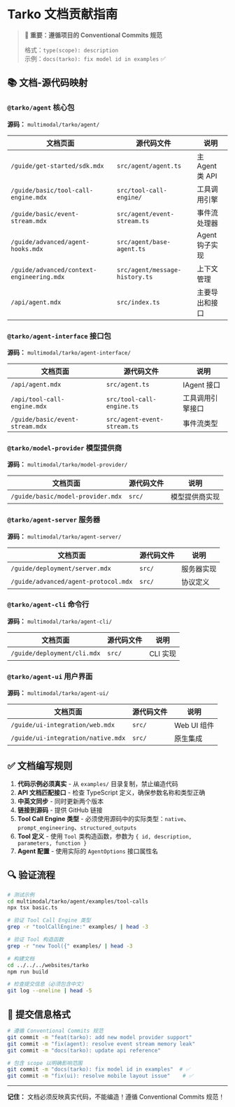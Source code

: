 # Tarko 文档贡献指南

> **📝 重要：遵循项目的 Conventional Commits 规范**
> 
> 格式：`type(scope): description`  
> 示例：`docs(tarko): fix model id in examples` ✅

## 📚 文档-源代码映射

### `@tarko/agent` 核心包
**源码：** `multimodal/tarko/agent/`

| 文档页面 | 源代码文件 | 说明 |
|----------|------------|------|
| `/guide/get-started/sdk.mdx` | `src/agent/agent.ts` | 主 Agent 类 API |
| `/guide/basic/tool-call-engine.mdx` | `src/tool-call-engine/` | 工具调用引擎 |
| `/guide/basic/event-stream.mdx` | `src/agent/event-stream.ts` | 事件流处理器 |
| `/guide/advanced/agent-hooks.mdx` | `src/agent/base-agent.ts` | Agent 钩子实现 |
| `/guide/advanced/context-engineering.mdx` | `src/agent/message-history.ts` | 上下文管理 |
| `/api/agent.mdx` | `src/index.ts` | 主要导出和接口 |

### `@tarko/agent-interface` 接口包
**源码：** `multimodal/tarko/agent-interface/`

| 文档页面 | 源代码文件 | 说明 |
|----------|------------|------|
| `/api/agent.mdx` | `src/agent.ts` | IAgent 接口 |
| `/api/tool-call-engine.mdx` | `src/tool-call-engine.ts` | 工具调用引擎接口 |
| `/guide/basic/event-stream.mdx` | `src/agent-event-stream.ts` | 事件流类型 |

### `@tarko/model-provider` 模型提供商
**源码：** `multimodal/tarko/model-provider/`

| 文档页面 | 源代码文件 | 说明 |
|----------|------------|------|
| `/guide/basic/model-provider.mdx` | `src/` | 模型提供商实现 |

### `@tarko/agent-server` 服务器
**源码：** `multimodal/tarko/agent-server/`

| 文档页面 | 源代码文件 | 说明 |
|----------|------------|------|
| `/guide/deployment/server.mdx` | `src/` | 服务器实现 |
| `/guide/advanced/agent-protocol.mdx` | `src/` | 协议定义 |

### `@tarko/agent-cli` 命令行
**源码：** `multimodal/tarko/agent-cli/`

| 文档页面 | 源代码文件 | 说明 |
|----------|------------|------|
| `/guide/deployment/cli.mdx` | `src/` | CLI 实现 |

### `@tarko/agent-ui` 用户界面
**源码：** `multimodal/tarko/agent-ui/`

| 文档页面 | 源代码文件 | 说明 |
|----------|------------|------|
| `/guide/ui-integration/web.mdx` | `src/` | Web UI 组件 |
| `/guide/ui-integration/native.mdx` | `src/` | 原生集成 |

## ✅ 文档编写规则

1. **代码示例必须真实** - 从 `examples/` 目录复制，禁止编造代码
2. **API 文档匹配接口** - 检查 TypeScript 定义，确保参数名称和类型正确
3. **中英文同步** - 同时更新两个版本
4. **链接到源码** - 提供 GitHub 链接
5. **Tool Call Engine 类型** - 必须使用源码中的实际类型：`native`、`prompt_engineering`、`structured_outputs`
6. **Tool 定义** - 使用 `Tool` 类构造函数，参数为 `{ id, description, parameters, function }`
7. **Agent 配置** - 使用实际的 `AgentOptions` 接口属性名

## 🔍 验证流程

```bash
# 测试示例
cd multimodal/tarko/agent/examples/tool-calls
npx tsx basic.ts

# 验证 Tool Call Engine 类型
grep -r "toolCallEngine:" examples/ | head -3

# 验证 Tool 构造函数
grep -r "new Tool({" examples/ | head -3

# 构建文档
cd ../../../websites/tarko
npm run build

# 检查提交信息（必须包含中文）
git log --oneline | head -5
```

## 📝 提交信息格式

```bash
# 遵循 Conventional Commits 规范
git commit -m "feat(tarko): add new model provider support"
git commit -m "fix(agent): resolve event stream memory leak"
git commit -m "docs(tarko): update api reference"

# 包含 scope 以明确影响范围
git commit -m "docs(tarko): fix model id in examples"  # ✅
git commit -m "fix(ui): resolve mobile layout issue"    # ✅
```

---

**记住：** 文档必须反映真实代码，不能编造！遵循 Conventional Commits 规范！
